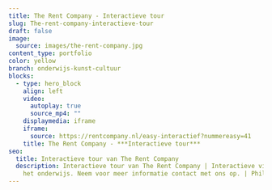 ```yaml
---
title: The Rent Company - Interactieve tour
slug: The-rent-company-interactieve-tour
draft: false
image:
  source: images/the-rent-company.jpg
content_type: portfolio
color: yellow
branch: onderwijs-kunst-cultuur
blocks:
  - type: hero_block
    align: left
    video:
      autoplay: true
      source_mp4: ""
    displaymedia: iframe
    iframe:
      source: https://rentcompany.nl/easy-interactief?nummereasy=41
    title: The Rent Company - ***Interactieve tour***
seo:
  title: Interactieve tour van The Rent Company
  description: Interactieve tour van The Rent Company | Interactieve video voor
    het onderwijs. Neem voor meer informatie contact met ons op. | Phil & Flo
---
```

